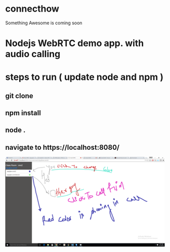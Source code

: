 # connecthow
Something Awesome is coming soon
# Nodejs WebRTC demo app. with audio calling 
# steps to run ( update node and npm )
## git clone
## npm install
## node .
## navigate to https://localhost:8080/

![alt tag](https://raw.githubusercontent.com/vijay22uk/connecthow/master/screen/Untitled2.png)
